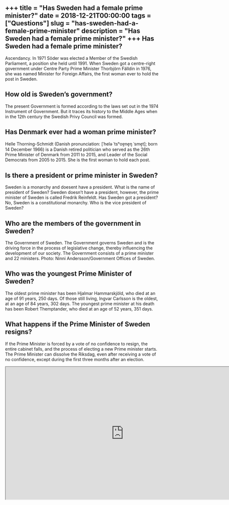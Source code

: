 +++
title = "Has Sweden had a female prime minister?"
date = 2018-12-21T00:00:00
tags = ["Questions"]
slug = "has-sweden-had-a-female-prime-minister"
description = "Has Sweden had a female prime minister?"
+++
Has Sweden had a female prime minister?
---------------------------------------

Ascendancy. In 1971 Söder was elected a Member of the Swedish Parliament, a position she held until 1991. When Sweden got a centre-right government under Centre Party Prime Minister Thorbjörn Fälldin in 1976, she was named Minister for Foreign Affairs, the first woman ever to hold the post in Sweden.

How old is Sweden’s government?
-------------------------------

The present Government is formed according to the laws set out in the 1974 Instrument of Government. But it traces its history to the Middle Ages when in the 12th century the Swedish Privy Council was formed.

Has Denmark ever had a woman prime minister?
--------------------------------------------

Helle Thorning-Schmidt (Danish pronunciation: \[ˈhelə ˈtsʰoɐ̯ne̝ŋ ˈsme̝t\]; born 14 December 1966) is a Danish retired politician who served as the 26th Prime Minister of Denmark from 2011 to 2015, and Leader of the Social Democrats from 2005 to 2015. She is the first woman to hold each post.

Is there a president or prime minister in Sweden?
-------------------------------------------------

Sweden is a monarchy and doesent have a president. What is the name of president of Sweden? Sweden doesn’t have a president, however, the prime minister of Sweden is called Fredrik Reinfeldt. Has Sweden got a president? No, Sweden is a constitutional monarchy. Who is the vice president of Sweden?

Who are the members of the government in Sweden?
------------------------------------------------

The Government of Sweden. The Government governs Sweden and is the driving force in the process of legislative change, thereby influencing the development of our society. The Government consists of a prime minister and 22 ministers. Photo: Ninni Andersson/Government Offices of Sweden.

Who was the youngest Prime Minister of Sweden?
----------------------------------------------

The oldest prime minister has been Hjalmar Hammarskjöld, who died at an age of 91 years, 250 days. Of those still living, Ingvar Carlsson is the oldest, at an age of 84 years, 302 days. The youngest prime minister at his death has been Robert Themptander, who died at an age of 52 years, 351 days.

What happens if the Prime Minister of Sweden resigns?
-----------------------------------------------------

If the Prime Minister is forced by a vote of no confidence to resign, the entire cabinet falls, and the process of electing a new Prime minister starts. The Prime Minister can dissolve the Riksdag, even after receiving a vote of no confidence, except during the first three months after an election.

<iframe allow="accelerometer; autoplay; clipboard-write; encrypted-media; gyroscope; picture-in-picture" allowfullscreen="" class="__youtube_prefs__  epyt-is-override  no-lazyload" data-no-lazy="1" data-origheight="433" data-origwidth="770" data-skipgform_ajax_framebjll="" height="433" id="_ytid_75080" loading="lazy" src="https://www.youtube.com/embed/nDYvEPRmKKo?enablejsapi=1&autoplay=0&cc_load_policy=0&cc_lang_pref=&iv_load_policy=1&loop=0&modestbranding=0&rel=1&fs=1&playsinline=0&autohide=2&theme=dark&color=red&controls=1&" title="YouTube player" width="770"></iframe>